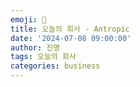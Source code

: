 ```yaml
---
emoji: 🧤
title: 오늘의 회사 - Antropic
date: '2024-07-08 09:00:00'
author: 진명
tags: 오늘의 회사
categories: business
---
```

